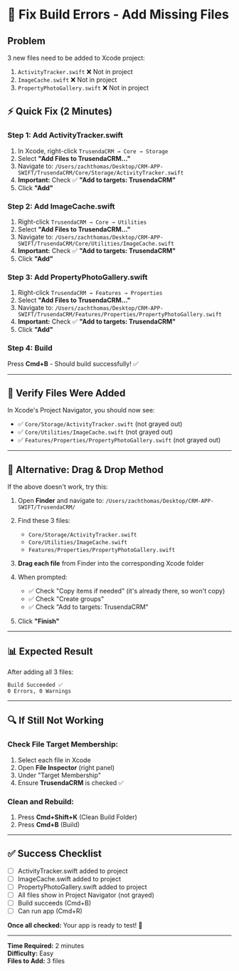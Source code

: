 # 🔧 Fix Build Errors - Add Missing Files

## Problem
3 new files need to be added to Xcode project:
1. `ActivityTracker.swift` ❌ Not in project
2. `ImageCache.swift` ❌ Not in project  
3. `PropertyPhotoGallery.swift` ❌ Not in project

## ⚡️ Quick Fix (2 Minutes)

### Step 1: Add ActivityTracker.swift
1. In Xcode, right-click `TrusendaCRM → Core → Storage`
2. Select **"Add Files to TrusendaCRM..."**
3. Navigate to: `/Users/zachthomas/Desktop/CRM-APP-SWIFT/TrusendaCRM/Core/Storage/ActivityTracker.swift`
4. **Important:** Check ✅ **"Add to targets: TrusendaCRM"**
5. Click **"Add"**

### Step 2: Add ImageCache.swift
1. Right-click `TrusendaCRM → Core → Utilities`
2. Select **"Add Files to TrusendaCRM..."**
3. Navigate to: `/Users/zachthomas/Desktop/CRM-APP-SWIFT/TrusendaCRM/Core/Utilities/ImageCache.swift`
4. **Important:** Check ✅ **"Add to targets: TrusendaCRM"**
5. Click **"Add"**

### Step 3: Add PropertyPhotoGallery.swift
1. Right-click `TrusendaCRM → Features → Properties`
2. Select **"Add Files to TrusendaCRM..."**
3. Navigate to: `/Users/zachthomas/Desktop/CRM-APP-SWIFT/TrusendaCRM/Features/Properties/PropertyPhotoGallery.swift`
4. **Important:** Check ✅ **"Add to targets: TrusendaCRM"**
5. Click **"Add"**

### Step 4: Build
Press **Cmd+B** - Should build successfully! ✅

---

## 🎯 Verify Files Were Added

In Xcode's Project Navigator, you should now see:
- ✅ `Core/Storage/ActivityTracker.swift` (not grayed out)
- ✅ `Core/Utilities/ImageCache.swift` (not grayed out)
- ✅ `Features/Properties/PropertyPhotoGallery.swift` (not grayed out)

---

## 🚨 Alternative: Drag & Drop Method

If the above doesn't work, try this:

1. Open **Finder** and navigate to:
   `/Users/zachthomas/Desktop/CRM-APP-SWIFT/TrusendaCRM/`

2. Find these 3 files:
   - `Core/Storage/ActivityTracker.swift`
   - `Core/Utilities/ImageCache.swift`
   - `Features/Properties/PropertyPhotoGallery.swift`

3. **Drag each file** from Finder into the corresponding Xcode folder

4. When prompted:
   - ✅ Check "Copy items if needed" (it's already there, so won't copy)
   - ✅ Check "Create groups"
   - ✅ Check "Add to targets: TrusendaCRM"

5. Click **"Finish"**

---

## 📊 Expected Result

After adding all 3 files:
```
Build Succeeded ✅
0 Errors, 0 Warnings
```

---

## 🔍 If Still Not Working

### Check File Target Membership:
1. Select each file in Xcode
2. Open **File Inspector** (right panel)
3. Under "Target Membership"
4. Ensure **TrusendaCRM** is checked ✅

### Clean and Rebuild:
1. Press **Cmd+Shift+K** (Clean Build Folder)
2. Press **Cmd+B** (Build)

---

## ✅ Success Checklist

- [ ] ActivityTracker.swift added to project
- [ ] ImageCache.swift added to project
- [ ] PropertyPhotoGallery.swift added to project
- [ ] All files show in Project Navigator (not grayed)
- [ ] Build succeeds (Cmd+B)
- [ ] Can run app (Cmd+R)

**Once all checked:** Your app is ready to test! 🚀

---

**Time Required:** 2 minutes  
**Difficulty:** Easy  
**Files to Add:** 3 files


